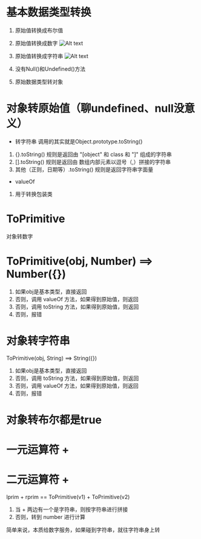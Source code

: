 # 基本数据类型转换
1. 原始值转换成布尔值
2. 原始值转换成数字
![Alt text](image.png)

3. 原始值转换成字符串
![Alt text](image-1.png)

4. 没有Null()和Undefined()方法

5. 原始数据类型转对象

# 对象转原始值（聊undefined、null没意义）
- 转字符串 调用的其实就是Object.prototype.toString()
1. {}.toString() 规则是返回由 "[object" 和 class 和 "]" 组成的字符串
2. [].toString() 规则是返回由 数组内部元素以逗号（,）拼接的字符串
3. 其他（正则，日期等）.toString() 规则是返回字符串字面量

- valueOf
1. 用于转换包装类


# ToPrimitive
对象转数字
# ToPrimitive(obj, Number)  ==> Number({})
1. 如果obj是基本类型，直接返回
2. 否则，调用 valueOf 方法，如果得到原始值，则返回
3. 否则，调用 toString 方法，如果得到原始值，则返回
4. 否则，报错

# 对象转字符串
ToPrimitive(obj, String)  ==> String({})
1. 如果obj是基本类型，直接返回
2. 否则，调用 toString 方法，如果得到原始值，则返回
3. 否则，调用 valueOf 方法，如果得到原始值，则返回
4. 否则，报错


# 对象转布尔都是true

# 一元运算符 +


# 二元运算符 +
lprim + rprim == ToPrimitive(v1) + ToPrimitive(v2) 
1. 当 + 两边有一个是字符串，则按字符串进行拼接
2. 否则，转到 number 进行计算

简单来说，本质给数字服务，如果碰到字符串，就往字符串身上转